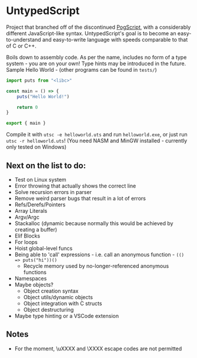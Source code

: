# UntypedScript

Project that branched off of the discontinued [PogScript](https://github.com/User0332/PogScript), with a considerably different JavaScript-like syntax. UntypedScript's goal is to become an easy-to-understand and easy-to-write language with speeds comparable to that of C or C++.

Boils down to assembly code. As per the name, includes no form of a type system - you are on your own! Type hints may be introduced in the future. Sample Hello World - (other programs can be found in `tests/`)

```js
import puts from "<libc>"

const main = () => {
	puts("Hello World!")

	return 0
}

export { main }
```

Compile it with `utsc -e helloworld.uts` and run `helloworld.exe`, or just run `utsc -r helloworld.uts`! (You need NASM and MinGW installed - currently only tested on Windows)

## Next on the list to do:

- Test on Linux system
- Error throwing that actually shows the correct line
- Solve recursion errors in parser
- Remove weird parser bugs that result in a lot of errors
- Refs/Derefs/Pointers
- Array Literals
- Argv/Argc
- Stackalloc (dynamic because normally this would be achieved by creating a buffer)
- Elif Blocks
- For loops
- Hoist global-level funcs
- Being able to 'call' expressions - i.e. call an anonymous function - `(() => puts("hi"))()`
	- Recycle memory used by no-longer-referenced anonymous functions
- Namespaces
- Maybe objects?
	- Object creation syntax
	- Object utils/dynamic objects
	- Object integration with C structs
	- Object destructuring
- Maybe type hinting or a VSCode extension

## Notes

- For the moment, \uXXXX and \XXXX escape codes are not permitted
